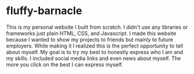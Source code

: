 # fluffy-barnacle
This is my personal website I built from scratch. I didn't use any libraries or frameworks just plain HTML, CSS, and Javascript. I made this website because I wanted to show my projects to friends but mainly to future employers. While making it I realized this is the perfect opportunity to tell about myself. My goal is to try my best to honestly express who I am and my skills. I included social media links and even news about myself.  The more you click on the best I can express myself. 

